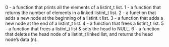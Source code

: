 0 - a function that prints all the elements of a listint_t list.
1 - a function that returns the number of elements in a linked listint_t list.
2 - a function that adds a new node at the beginning of a listint_t list.
3 - a function that adds a new node at the end of a listint_t list.
4 - a function that frees a listint_t list.
5 - a function that frees a listint_t list & sets the head to NULL.
6 - a function that deletes the head node of a listint_t linked list, and returns the head node’s data (n).